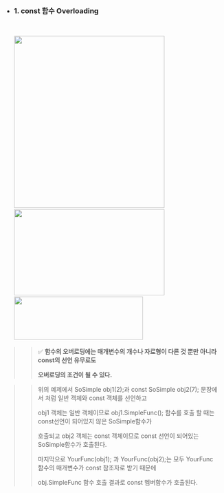 - ### 1. const 함수 Overloading
  <br>

<div align="left">
  &nbsp;&nbsp;&nbsp;&nbsp;&nbsp;&nbsp;<img src="https://github.com/user-attachments/assets/2c043889-a17a-4629-8dec-77b4e508a41d" height="400" width="350">
</div>

<div align="left">
  &nbsp;&nbsp;&nbsp;&nbsp;&nbsp;&nbsp;<img src="https://github.com/user-attachments/assets/e3d3553a-a2bd-4bb0-a8c4-0f80af8daf28" height="200" width="350">
</div>

<div align="left">
  &nbsp;&nbsp;&nbsp;&nbsp;&nbsp;&nbsp;<img src="https://github.com/user-attachments/assets/120d4980-fdb4-4bf4-bf76-71a1069b4e6e" height="100" width="300">
</div>

>> ✅ **함수의 오버로딩에는 매개변수의 개수나 자료형이 다른 것 뿐만 아니라 const의 선언 유무로도**
>>
>> **오버로딩의 조건이 될 수 있다.** 

>> 위의 예제에서 SoSimple obj1(2);과 const SoSimple obj2(7); 문장에서 처럼 일반 객체와 const 객체를 선언하고
>>
>> obj1 객체는 일반 객체이므로 obj1.SimpleFunc(); 함수를 호출 할 때는 const선언이 되어있지 않은 SoSimple함수가
>>
>> 호출되고 obj2 객체는 const 객체이므로 const 선언이 되어있는 SoSimple함수가 호출된다.
>>
>> 마지막으로 YourFunc(obj1); 과 YourFunc(obj2);는 모두 YourFunc 함수의 매개변수가 const 참조자로 받기 때문에
>>
>> obj.SimpleFunc 함수 호출 결과로 const 멤버함수가 호출된다. 
